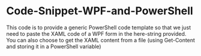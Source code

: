 # Code-Snippet-WPF-and-PowerShell

This code is to provide a generic PowerShell code template so that we just need to paste the XAML code of a WPF form in the here-string provided.
You can also choose to get the XAML content from a file (using Get-Content and storing it in a PowerShell variable)
